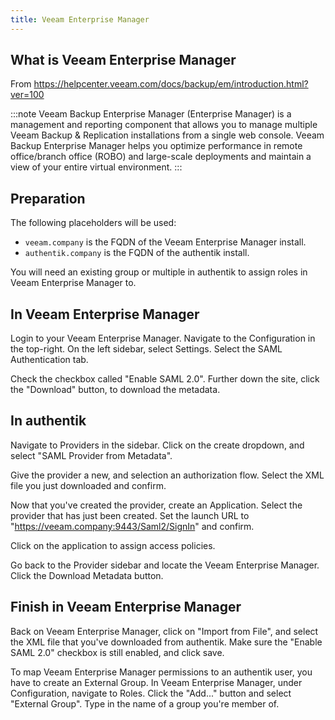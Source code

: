 ```yaml
---
title: Veeam Enterprise Manager
---
```


## What is Veeam Enterprise Manager

From https://helpcenter.veeam.com/docs/backup/em/introduction.html?ver=100

:::note
Veeam Backup Enterprise Manager (Enterprise Manager) is a management and reporting component that allows you to manage multiple Veeam Backup & Replication installations from a single web console. Veeam Backup Enterprise Manager helps you optimize performance in remote office/branch office (ROBO) and large-scale deployments and maintain a view of your entire virtual environment.
:::

## Preparation

The following placeholders will be used:

-   `veeam.company` is the FQDN of the Veeam Enterprise Manager install.
-   `authentik.company` is the FQDN of the authentik install.

You will need an existing group or multiple in authentik to assign roles in Veeam Enterprise Manager to.

## In Veeam Enterprise Manager

Login to your Veeam Enterprise Manager. Navigate to the Configuration in the top-right. On the left sidebar, select Settings. Select the SAML Authentication tab.

Check the checkbox called "Enable SAML 2.0". Further down the site, click the "Download" button, to download the metadata.

## In authentik

Navigate to Providers in the sidebar. Click on the create dropdown, and select "SAML Provider from Metadata".

Give the provider a new, and selection an authorization flow. Select the XML file you just downloaded and confirm.

Now that you've created the provider, create an Application. Select the provider that has just been created. Set the launch URL to "https://veeam.company:9443/Saml2/SignIn" and confirm.

Click on the application to assign access policies.

Go back to the Provider sidebar and locate the Veeam Enterprise Manager. Click the Download Metadata button.

## Finish in Veeam Enterprise Manager

Back on Veeam Enterprise Manager, click on "Import from File", and select the XML file that you've downloaded from authentik. Make sure the "Enable SAML 2.0" checkbox is still enabled, and click save.

To map Veeam Enterprise Manager permissions to an authentik user, you have to create an External Group. In Veeam Enterprise Manager, under Configuration, navigate to Roles. Click the "Add..." button and select "External Group". Type in the name of a group you're member of.
